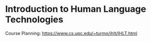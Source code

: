# Introduction to Human Language Technologies

Course Planning: https://www.cs.upc.edu/~turmo/ihlt/IHLT.html
